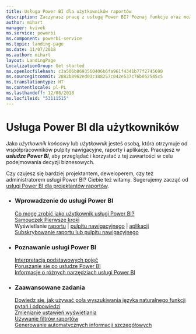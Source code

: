 ```yaml
---
title: Usługa Power BI dla użytkowników raportów
description: Zaczynasz pracę z usługą Power BI? Poznaj funkcje oraz możliwości usługi Power BI i zobacz, co możesz zrobić przy ich użyciu jako użytkownik lub użytkownik końcowy usługi Power BI.
author: mihart
manager: kvivek
ms.service: powerbi
ms.component: powerbi-service
ms.topic: landing-page
ms.date: 11/07/2018
ms.author: mihart
layout: LandingPage
LocalizationGroup: Get started
ms.openlocfilehash: c3a506b8693560406b6fa961f4341b77f2745690
ms.sourcegitcommit: 2882b8962ed03c188257c042e537c76b052545c5
ms.translationtype: HT
ms.contentlocale: pl-PL
ms.lasthandoff: 12/08/2018
ms.locfileid: "53111515"
---
```

# <a name="power-bi-for-consumers"></a>Usługa Power BI dla użytkowników
Jako *użytkownik końcowy* lub *użytkownik* jesteś osobą, która otrzymuje od współpracowników pulpity nawigacyjne, raporty i aplikacje. Pracujesz w ***usłudze Power BI***, aby przeglądać i korzystać z tej zawartości w celu podejmowania decyzji biznesowych.

Czy czujesz się bardziej projektantem, deweloperem, czy też administratorem usługi Power BI? Ciebie też witamy. Sugerujemy zacząć od [usługi Power BI dla projektantów raportów](../power-bi-creator-landing.md).

<ul class="panelContent cardsF"> 
              <li> 
                             <div class="cardSize"> 
                                           <div class="cardPadding"> 
                                                          <div class="card"> 
                                                                        <div class="cardText"> 
                                                                                      <h3>Wprowadzenie do usługi Power BI</h3> 
                                                                                      <p></p>
                                                                                            <a href="end-user-consumer.md">Co mogę zrobić jako użytkownik usługi Power BI?</a><br/> 
                                                                                            <a href="../service-get-started.md">Samouczek Pierwsze kroki</a><br/>
Wyświetlanie <a href="end-user-report-open.md">raportu</a> | <a href="end-user-dashboard-open.md">pulpitu nawigacyjnego</a> | <a href="end-user-apps.md">aplikacji</a><br/> 
                                                                                            <!--<a href="end-user-collaborate.md">Collaborate</a><br/> -->
                                                                                            <a href="end-user-subscribe.md">Subskrybowanie raportu lub pulpitu nawigacyjnego</a><br/> 
                                                                        </div> 
                                                          </div> 
                                           </div> 
                             </div> 
              </li>
              <li> 
                             <div class="cardSize"> 
                                           <div class="cardPadding"> 
                                                          <div class="card"> 
                                                                        <div class="cardText"> 
                                                                                      <h3>Poznawanie usługi Power BI</h3> 
                                                                                      <p></p>
                                                                                            <a href="end-user-basic-concepts.md">Interpretacja podstawowych pojęć</a><br/>
                                                                                            <a href="end-user-experience.md">Poruszanie się po usłudze Power BI</a><br/> 
                                                                                            <a href="../power-bi-overview.md">Informacje o różnych narzędziach usługi Power BI</a><br/> 
                                                                                            <!--<a href="end-user-faq.md">FAQ: Frequently Asked Questions</a> -->
                                                                        </div> 
                                                          </div> 
                                           </div> 
                             </div> 
              </li>
              <li> 
                             <div class="cardSize"> 
                                           <div class="cardPadding"> 
                                                          <div class="card"> 
                                                                        <div class="cardText"> 
                                                                                      <h3>Zaawansowane zadania</h3> 
                                                                                      <p></p>
                                                                                            <a href="end-user-q-and-a.md">Dowiedz się, jak używać pola wyszukiwania języka naturalnego funkcji pytań i odpowiedzi</a><br/> 
                                                                                            <a href="end-user-focus.md">Zmienianie ustawień wyświetlania</a><br/> 
                                                                                            <a href="end-user-report-filter.md">Używanie filtrów raportów</a><br> 
                                                                                            <a href="end-user-insights.md">Generowanie automatycznych informacji szczegółowych</a><br/> 
                                                                        </div> 
                                                          </div> 
                                           </div> 
                             </div> 
              </li>
</ul>


